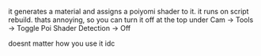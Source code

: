 it generates a material and assigns a poiyomi shader to it.
it runs on script rebuild. thats annoying, so you can turn it off at the top under Cam -> Tools -> Toggle Poi Shader Detection -> Off

doesnt matter how you use it idc
